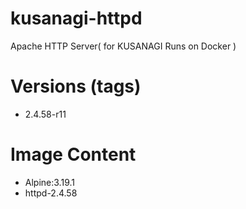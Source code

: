 # kusanagi-httpd

Apache HTTP Server( for KUSANAGI Runs on Docker )

# Versions (tags)

- 2.4.58-r11

# Image Content

- Alpine:3.19.1
- httpd-2.4.58

